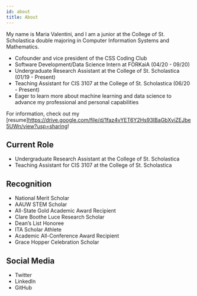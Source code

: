 ```yaml
---
id: about
title: About
---
```


My name is Maria Valentini, and I am a junior at the College of St. Scholastica 
double majoring in Computer Information Systems and Mathematics.

- Cofounder and vice president of the CSS Coding Club
- Software Development/Data Science Intern at FORKaiA (04/20 - 09/20)
- Undergraduate Research Assistant at the College of St. Scholastica (01/19 - Present)
- Teaching Assistant for CIS 3107 at the College of St. Scholastica (06/20 - Present)
- Eager to learn more about machine learning and data science to advance my professional
and personal capabilities


For information, check out my [resume]https://drive.google.com/file/d/1faz4vYET6Y2Hs93IBaGbXviZEJbe5UWn/view?usp=sharing!


## Current Role

- Undergraduate Research Assistant at the College of St. Scholastica
- Teaching Assistant for CIS 3107 at the College of St. Scholastica

## Recognition

- National Merit Scholar
- AAUW STEM Scholar
- All-State Gold Academic Award Recipient
- Clare Boothe Luce Research Scholar
- Dean’s List Honoree
- ITA Scholar Athlete
- Academic All-Conference Award Recipient
- Grace Hopper Celebration Scholar


## Social Media

- Twitter
- LinkedIn
- GitHub
